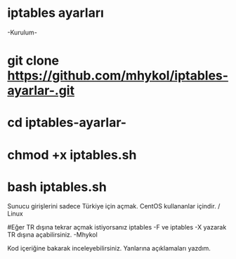 # iptables ayarları

-Kurulum-
# git clone https://github.com/mhykoI/iptables-ayarlar-.git
# cd iptables-ayarlar-
# chmod +x iptables.sh
# bash iptables.sh

Sunucu girişlerini sadece Türkiye için açmak. CentOS kullananlar içindir. / Linux


#Eğer TR dışına tekrar açmak istiyorsanız iptables -F ve iptables -X yazarak TR dışına açabilirsiniz. -Mhykol

Kod içeriğine bakarak inceleyebilirsiniz. Yanlarına açıklamaları yazdım.
